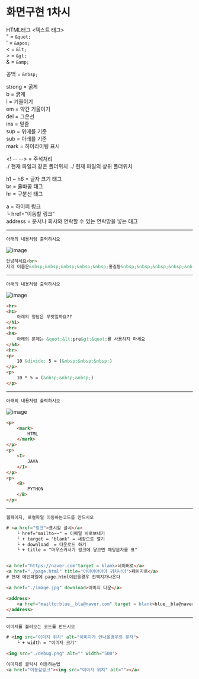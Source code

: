 # 화면구현 1차시


HTML태그 <텍스트 태그>   
&quot; = `&quot;`   
&apos; = `&apos;`   
&lt; = `&lt;`   
&gt; = `&gt;`   
&amp; = `&amp;`   

공백 = `&nbsp;`   

strong = 굵게   
b = 굵게   
i = 기울이기   
em = 약간 기울이기   
del = 그은선   
ins = 밑줄   
sup = 위에를 기준   
sub = 아래를 기준   
mark = 하이라이팅 표시   

<! -- --> = 주석처리   
./ 현재 파일과 같은 폴더위치
../ 현재 파일의 상위 폴더위치

h1 ~ h6 = 글자 크기 태그    
br = 줄바꿈 태그   
hr = 구분선 태그   

a = 하이퍼 링크   
  └ href="이동할 링크"   
address = 문서나 회사와 연락할 수 있는 연락망을 넣는 태그 

----
`아래의 내용처럼 출력하시오`

![image](https://github.com/Bluebla1004/Screen_implementation-2/assets/73012354/d697b94b-17dd-4b3b-9290-cabbc8be4859)

```html
안녕하세요<br>
저의 이름은&nbsp;&nbsp;&nbsp;&nbsp;&nbsp;홍길동&nbsp;&nbsp;&nbsp;&nbsp;&nbsp;입니다.
```


----
`아래의 내용처럼 출력하시오`

![image](https://github.com/Bluebla1004/Screen_implementation-2/assets/73012354/c51ddc56-b80f-4165-8cac-2e854b7188f4)

```html
<hr>
<h1>
    아래의 정답은 무엇일까요??
</h1>
<hr>
<h4>
    아래의 문제는 &quot;&lt;pre&gt;&quot;를 사용하지 마세요
</h4>
<hr>
<p>
    10 &divide; 5 = (&nbsp;&nbsp;&nbsp;)
</p>
<p>
    10 * 5 = (&nbsp;&nbsp;&nbsp;)
</p>
```


----
`아래의 내용처럼 출력하시오`

![image](https://github.com/Bluebla1004/Screen_implementation-2/assets/73012354/176b8e91-1d9a-48b2-b860-710121790ac3)

```html
<p>
    <mark>
        HTML
    </mark>
</p>
<p>
    <I>
        JAVA
    </I>
</p>
<p>
    <B>
        PYTHON
    </B>
</p>
```


----
`웹페이지, 로컬파일 이동하는코드를 만드시오`

```html
# <a href="링크">표시할 글시</a>
    └ href="mailto~~" = 이메일 바로보내기
    └ + target = "blank" = 새창으로 열기
    └ + download  = 다운로드 하기
    └ + title = "마우스커서가 링크에 닿으면 해당문자를 표"


<a href="https://naver.com"target = blank>네이버로</a>
<a href="./page.html" title="아아아아아아 귀차나아">페이지로</a>
# 현재 메인파일에 page.html이없을경우 흰백지가나온다

<a href="./image.jpg" download>이미지 다운</a>

<address>
    <a href="mailto:blue__bla@naver.com" target = blank>blue__bla@naver.com</a>
</address>
```

----
`이미지를 불러오는 코드를 만드시오`

```html
# <img src="이미지 위치" alt="이미지가 안나올경우의 문자">
    └ + width = "이미지 크기"

<img src="./debug.png" alt="" width="500">

이미지를 클릭시 이동하는법
<a href="이동할링크"><img src="이미지 위치" alt=""></a>
```

